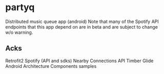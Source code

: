 # partyq
Distributed music queue app (android)
Note that many of the Spotify API endpoints that this app depend on are in beta and are subject to change w/o warning.

## Acks
Retrofit2
Spotify (API and sdks)
Nearby Connections API
Timber
Glide
Android Architecture Components samples

